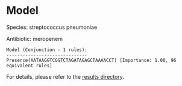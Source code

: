 
# Model

Species: streptococcus pneumoniae

Antibiotic: meropenem

```
Model (Conjunction - 1 rules):
------------------------------
Presence(AATAAGGTCGGTCTAGATAGAGCTAAAACCT) [Importance: 1.00, 96 equivalent rules]

```

For details, please refer to the [results directory](../../../../../results/scm_b/streptococcus%20pneumoniae/meropenem/repeat_7/).

